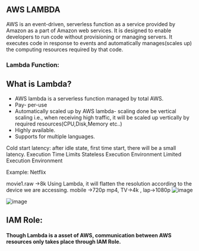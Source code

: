 ## AWS LAMBDA
AWS is an event-driven, serverless function as a service provided by Amazon as a part of Amazon web services. It is designed to enable developers to run code without provisioning or managing servers. It executes code in response to events and automatically manages(scales up) the computing resources required by that code.
 ### Lambda Function:
## What is Lambda?
+	AWS lambda is a serverless function managed by total AWS.
+	Pay- per-use
+	Automatically scaled up by AWS lambda- scaling done be vertical scaling i.e., when receiving high traffic, it will be scaled up vertically by required resources(CPU,Disk,Memory etc..)
+	Highly available.
+	Supports for multiple languages.

Cold start latency: after idle state, first time start, there will be a small latency.
Execution Time Limits
Stateless Execution Environment
Limited Execution Environment 

Example: Netflix

movie1.raw ->8k
Using Lambda, it will flatten the resolution according to the device we are accessing. mobile ->720p mp4, TV->4k , lap->1080p
![image](https://github.com/user-attachments/assets/5be7c397-581f-4bbd-af44-27bf06475879)

![image](https://github.com/user-attachments/assets/d44f514a-ccf9-4d46-908f-b1ced0e6f414)

## IAM Role: 
#### Though Lambda is a asset of AWS, communication between AWS resources only takes place through IAM Role.
